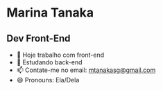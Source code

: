 # Marina Tanaka 
## Dev Front-End

- 🔭 Hoje trabalho com front-end
- 🌱 Estudando back-end
- 📫 Contate-me no email: mtanakasg@gmail.com
- 😄 Pronouns: Ela/Dela

